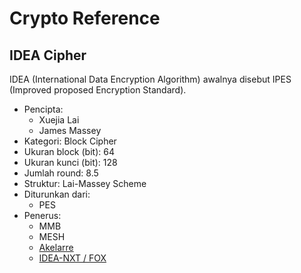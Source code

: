 # Crypto Reference

## IDEA Cipher

IDEA (International Data Encryption Algorithm) awalnya disebut IPES (Improved proposed Encryption Standard).

* Pencipta:
    - Xuejia Lai
    - James Massey
* Kategori: Block Cipher
* Ukuran block (bit): 64
* Ukuran kunci (bit): 128
* Jumlah round: 8.5
* Struktur: Lai-Massey Scheme
* Diturunkan dari:
    - PES
* Penerus:
    - MMB
    - MESH
    - [Akelarre](../Akelarre)
    - [IDEA-NXT / FOX](../IDEA-NXT)